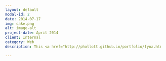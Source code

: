 ```yaml
---
layout: default
modal-id: 2
date: 2014-07-17
img: cake.png
alt: image-alt
project-date: April 2014
client: Internal
category: Web
description: This <a href="http://phollott.github.io/portfolio/fyoa.html">Fork Your Own Adventure</a> sample combines AngularJS <em>Custom Directives</em> with jsFiddle to show how an author can easily create a short story in the form of a classic "Choose Your Own Adventure". It intentionally blurs the distinction between <em>author</em> and <em>developer</em>. Written in July 2006 as a reaction to Access Copyright's Captain Copyright campaign directed at kids, "The Pig and the Box" is a book about the negative side of DRM. Since the author "MCM" has made the text available through Creative Commons, I thought it would be entirely appropriate to <a href="http://phollott.github.io/portfolio/piglibs.html">turn it into a "mad lib"</a>, using my technologies of choice, AngularJS and jsFiddle.

---
```

